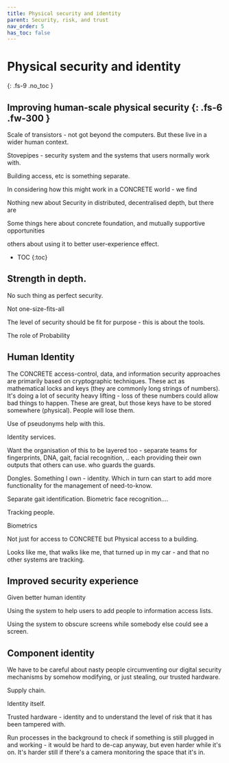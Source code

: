 ```yaml
---
title: Physical security and identity
parent: Security, risk, and trust
nav_order: 5
has_toc: false
---
```


# Physical security and identity
{: .fs-9 .no_toc }


Improving human-scale physical security
{: .fs-6 .fw-300 }
----


Scale of transistors - not got beyond the computers.  But these live in a wider human context.

Stovepipes - security system and the systems that users normally work with.

Building access, etc is something separate.

In considering how this might work in a CONCRETE world - we find

Nothing new about Security in distributed, decentralised depth, but there are

Some things here about concrete foundation, and 
mutually supportive opportunities

others about using it to better user-experience effect.

- TOC
{:toc}


## Strength in depth.
No such thing as perfect security.

Not one-size-fits-all

The level of security should be fit for purpose - this is about the tools.

The role of Probability 


## Human Identity

The CONCRETE access-control, data, and information security approaches are primarily based on cryptographic techniques. These act as mathematical locks and keys (they are commonly long strings of numbers). It's doing a lot of security heavy lifting - loss of these numbers could allow bad things to happen.
These are great, but those keys have to be stored somewhere (physical). People will lose them.

Use of pseudonyms help with this.

Identity services.  

Want the organisation of this to be layered too - separate teams for fingerprints, DNA, gait, facial recognition, .. each providing their own outputs that others can use.
who guards the guards.

Dongles.  Something I own - identity.  Which in turn can start to add more functionality for the management of need-to-know.

Separate gait identification. Biometric face recognition.... 

Tracking people.

Biometrics

Not just for access to CONCRETE but Physical access to a building.

Looks like me, that walks like me, that turned up in my car - and that no other systems are tracking.



## Improved security experience

Given better human identity

Using the system to help users to add people to information access lists.

Using the system to obscure screens while somebody else could see a screen.





## Component identity

We have to be careful about nasty people circumventing our digital security mechanisms by somehow modifying, or just stealing, our trusted hardware. 

Supply chain.

Identity itself.

Trusted hardware - identity and to understand the level of risk that it has been tampered with.

Run processes in the background to check if something is still plugged in and working - it would be hard to de-cap anyway, but even harder while it's on.  It's harder still if there's a camera monitoring the space that it's in.



